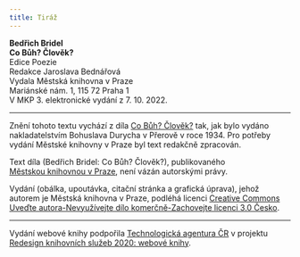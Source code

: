 ```yaml
---
title: Tiráž
---
```


**Bedřich Bridel    
Co Bůh? Člověk?**  
Edice Poezie  
Redakce Jaroslava Bednářová  
Vydala Městská knihovna v Praze  
Mariánské nám. 1, 115 72 Praha 1  
V MKP 3. elektronické vydání z 7. 10. 2022.

***

Znění tohoto textu vychází z díla [Co Bůh? Člověk?](https://aleph.nkp.cz/F/?func=direct&doc_number=000793967&local_base=NKC) tak, jak bylo vydáno nakladatelstvím Bohuslava Durycha v Přerově v roce 1934. Pro potřeby vydání Městské knihovny v Praze byl text redakčně zpracován.

Text díla (Bedřich Bridel: Co Bůh? Člověk?), publikovaného [Městskou knihovnou v Praze](https://www.mlp.cz/cz/), není vázán autorskými právy.

Vydání (obálka, upoutávka, citační stránka a grafická úprava), jehož autorem je Městská knihovna v Praze, podléhá licenci [Creative Commons Uveďte autora-Nevyužívejte dílo komerčně-Zachovejte licenci 3.0 Česko](https://creativecommons.org/licenses/by-nc-sa/3.0/cz/).


***

Vydání webové knihy podpořila [Technologická agentura ČR](https://www.tacr.cz/) v projektu [Redesign knihovních služeb 2020: webové knihy](https://starfos.tacr.cz/cs/project/TL04000391).